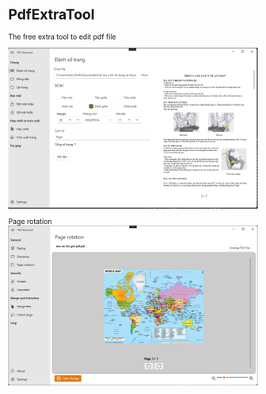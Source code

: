 # PdfExtraTool
The free extra tool to edit pdf file

![alt text](Overview.png)

Page rotation
![alt text](page-rotation.png)
